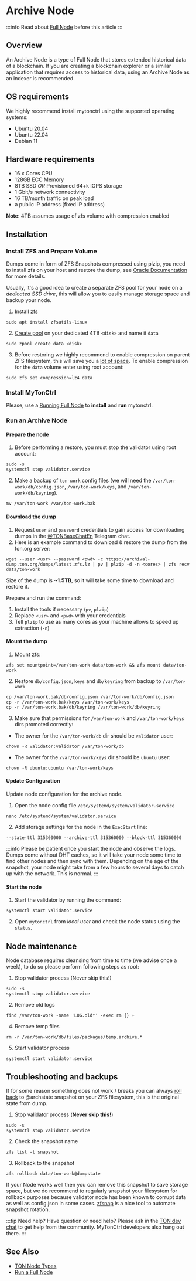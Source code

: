 # Archive Node

:::info
Read about [Full Node](/participate/run-nodes/full-node) before this article
:::

## Overview

An Archive Node is a type of Full Node that stores extended historical data of a blockchain. If you are creating a blockchain explorer or a similar application that requires access to historical data, using an Archive Node as an indexer is recommended.

## OS requirements

We highly recommend install mytonctrl using the supported operating systems:
* Ubuntu 20.04
* Ubuntu 22.04
* Debian 11

## Hardware requirements 

* 16 x Cores CPU 
* 128GB ECC Memory 
* 8TB SSD _OR_ Provisioned 64+k IOPS storage
* 1 Gbit/s network connectivity
* 16 TB/month traffic on peak load
* a public IP address (fixed IP address)


__Note__: 4TB assumes usage of zfs volume with compression enabled

## Installation

### Install ZFS and Prepare Volume

Dumps come in form of ZFS Snapshots compressed using plzip, you need to install zfs on your host and restore the dump, see [Oracle Documentation](https://docs.oracle.com/cd/E23824_01/html/821-1448/gavvx.html#scrolltoc) for more details. 

Usually, it's a good idea to create a separate ZFS pool for your node on a _dedicated SSD drive_, this will allow you to easily manage storage space and backup your node.

1. Install [zfs](https://ubuntu.com/tutorials/setup-zfs-storage-pool#1-overview)
```shell
sudo apt install zfsutils-linux
```
2. [Create pool](https://ubuntu.com/tutorials/setup-zfs-storage-pool#3-creating-a-zfs-pool) on your dedicated 4TB `<disk>` and name it `data`

```shell
sudo zpool create data <disk>
```
3. Before restoring we highly recommend to enable compression on parent ZFS filesystem, this will save you a [lot of space](https://www.servethehome.com/the-case-for-using-zfs-compression/). To enable compression for the `data` volume enter using root account:

```shell
sudo zfs set compression=lz4 data
```

### Install MyTonCtrl

Please, use a [Running Full Node](/participate/run-nodes/full-node) to **install** and **run** mytonctrl.

### Run an Archive Node

#### Prepare the node

1. Before performing a restore, you must stop the validator using root account:
```shell
sudo -s
systemctl stop validator.service
```
2. Make a backup of `ton-work` config files (we will need the `/var/ton-work/db/config.json`, `/var/ton-work/keys`, and `/var/ton-work/db/keyring`).
```shell
mv /var/ton-work /var/ton-work.bak
```

#### Download the dump

1. Request `user` and `password` credentials to gain access for downloading dumps in the [@TONBaseChatEn](https://t.me/TONBaseChatEn) Telegram chat.
2. Here is an example command to download & restore the dump from the ton.org server:

```shell
wget --user <usr> --password <pwd> -c https://archival-dump.ton.org/dumps/latest.zfs.lz | pv | plzip -d -n <cores> | zfs recv data/ton-work
```

Size of the dump is __~1.5TB__, so it will take some time to download and restore it.

Prepare and run the command:
1. Install the tools if necessary (`pv`, `plzip`)
2. Replace `<usr>` and `<pwd>` with your credentials
2. Tell `plzip` to use as many cores as your machine allows to speed up extraction (`-n`)

#### Mount the dump

1. Mount zfs:
```shell
zfs set mountpoint=/var/ton-work data/ton-work && zfs mount data/ton-work
```
2. Restore `db/config.json`, `keys` and `db/keyring` from backup to `/var/ton-work`
```shell
cp /var/ton-work.bak/db/config.json /var/ton-work/db/config.json
cp -r /var/ton-work.bak/keys /var/ton-work/keys
cp -r /var/ton-work.bak/db/keyring /var/ton-work/db/keyring
```
3. Make sure that permissions for `/var/ton-work` and `/var/ton-work/keys` dirs promoted correctly:

- The owner for the `/var/ton-work/db` dir should be `validator` user:

```shell
chown -R validator:validator /var/ton-work/db
```

- The owner for the `/var/ton-work/keys` dir should be `ubuntu` user:

```shell
chown -R ubuntu:ubuntu /var/ton-work/keys
```

#### Update Configuration

Update node configuration for the archive node.

1. Open the node config file `/etc/systemd/system/validator.service`
```shell
nano /etc/systemd/system/validator.service
```

2. Add storage settings for the node in the `ExecStart` line:
```shell
--state-ttl 315360000 --archive-ttl 315360000 --block-ttl 315360000
```

:::info
Please be patient once you start the node and observe the logs. Dumps come without DHT caches, so it will take your node some time to find other nodes and then sync with them. Depending on the age of the snapshot, your node might take from a few hours to several days to catch up with the network. This is normal.
:::

#### Start the node

1. Start the validator by running the command: 

```shell
systemctl start validator.service
```

2. Open `mytonctrl` from _local user_ and check the node status using the `status`.


## Node maintenance

Node database requires cleansing from time to time (we advise once a week), to do so please perform following steps as root:


1. Stop validator process (Never skip this!)
```shell
sudo -s
systemctl stop validator.service
```
2. Remove old logs
```shell
find /var/ton-work -name 'LOG.old*' -exec rm {} +
```
4. Remove temp files
```shell
rm -r /var/ton-work/db/files/packages/temp.archive.*
```
5. Start validator process
```shell
systemctl start validator.service
```

## Troubleshooting and backups
If for some reason something does not work / breaks you can always [roll back](https://docs.oracle.com/cd/E23824_01/html/821-1448/gbciq.html#gbcxk) to @archstate snapshot on your ZFS filesystem, this is the original state from dump. 

1. Stop validator process (**Never skip this!**)
```shell
sudo -s
systemctl stop validator.service
```
2. Check the snapshot name
```shell
zfs list -t snapshot
```
3. Rollback to the snapshot
```shell
zfs rollback data/ton-work@dumpstate
```

If your Node works well then you can remove this snapshot to save storage space, but we do recommend to regularly snapshot your filesystem for rollback purposes because validator node has been known to corrupt data as well as config.json in some cases. [zfsnap](https://www.zfsnap.org/docs.html) is a nice tool to automate snapshot rotation.

:::tip Need help?
Have question or need help? Please ask in the [TON dev chat](https://t.me/tondev_eng) to get help from the community. MyTonCtrl developers also hang out there.
:::


## See Also

* [TON Node Types](/participate/nodes/node-types)
* [Run a Full Node](/participate/run-nodes/full-node)
